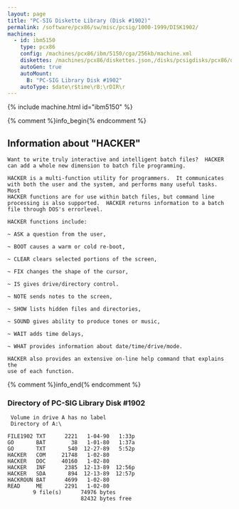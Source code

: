 ```yaml
---
layout: page
title: "PC-SIG Diskette Library (Disk #1902)"
permalink: /software/pcx86/sw/misc/pcsig/1000-1999/DISK1902/
machines:
  - id: ibm5150
    type: pcx86
    config: /machines/pcx86/ibm/5150/cga/256kb/machine.xml
    diskettes: /machines/pcx86/diskettes.json,/disks/pcsigdisks/pcx86/diskettes.json
    autoGen: true
    autoMount:
      B: "PC-SIG Library Disk #1902"
    autoType: $date\r$time\rB:\rDIR\r
---
```


{% include machine.html id="ibm5150" %}

{% comment %}info_begin{% endcomment %}

## Information about "HACKER"

    Want to write truly interactive and intelligent batch files?  HACKER
    can add a whole new dimension to batch file programming.
    
    HACKER is a multi-function utility for programmers.  It communicates
    with both the user and the system, and performs many useful tasks. Most
    HACKER functions are for use within batch files, but command line
    processing is also supported.  HACKER returns information to a batch
    file through DOS's errorlevel.
    
    HACKER functions include:
    
    ~ ASK a question from the user,
    
    ~ BOOT causes a warm or cold re-boot,
    
    ~ CLEAR clears selected portions of the screen,
    
    ~ FIX changes the shape of the cursor,
    
    ~ IS gives drive/directory control.
    
    ~ NOTE sends notes to the screen,
    
    ~ SHOW lists hidden files and directories,
    
    ~ SOUND gives ability to produce tones or music,
    
    ~ WAIT adds time delays,
    
    ~ WHAT provides information about date/time/drive/mode.
    
    HACKER also provides an extensive on-line help command that explains the
    use of each function.
{% comment %}info_end{% endcomment %}


### Directory of PC-SIG Library Disk #1902

     Volume in drive A has no label
     Directory of A:\

    FILE1902 TXT      2221   1-04-90   1:33p
    GO       BAT        38   1-01-80   1:37a
    GO       TXT       540  12-27-89   5:52p
    HACKER   COM     21748   1-02-80
    HACKER   DOC     40160   1-02-80
    HACKER   INF      2385  12-13-89  12:56p
    HACKER   SDA       894  12-13-89  12:57p
    HACKROUN BAT      4699   1-02-80
    READ     ME       2291   1-02-80
            9 file(s)      74976 bytes
                           82432 bytes free
